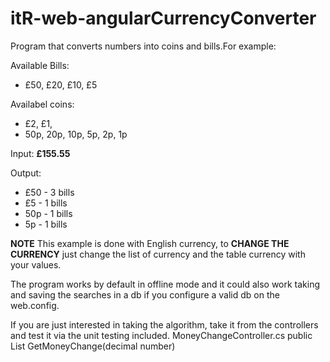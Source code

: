# itR-web-angularCurrencyConverter

Program that converts numbers into coins and bills.For example:

Available Bills: 
- £50, £20, £10, £5

Availabel coins: 
- £2, £1, 
- 50p, 20p, 10p, 5p, 2p, 1p

Input: 
**£155.55**

Output: 
- £50 - 3 bills
- £5  - 1 bills
- 50p - 1 bills
- 5p  - 1 bills

**NOTE** This example is done with English currency, to **CHANGE THE CURRENCY** just change the list of currency and the table currency with your values.

The program works by default in offline mode and it could also work taking and saving the searches in a db if you configure a valid db on the web.config.

If you are just interested in taking the algorithm, take it from the controllers and test it via the unit testing included.
MoneyChangeController.cs
public List<MoneyChange> GetMoneyChange(decimal number)
